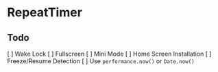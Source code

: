 # RepeatTimer

## Todo

[ ] Wake Lock
[ ] Fullscreen
[ ] Mini Mode
[ ] Home Screen Installation
[ ] Freeze/Resume Detection
[ ] Use `performance.now()` or `Date.now()`
